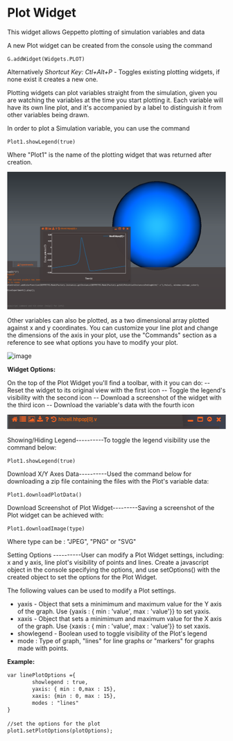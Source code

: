 Plot Widget
===========

This widget allows Geppetto plotting of simulation variables and data

A new Plot widget can be created from the console using the command

``` {.sourceCode .javascript}
G.addWidget(Widgets.PLOT)
```

Alternatively *Shortcut Key: Ctl+Alt+P* - Toggles existing plotting
widgets, if none exist it creates a new one.

Plotting widgets can plot variables straight from the simulation, given
you are watching the variables at the time you start plotting it. Each
variable will have its own line plot, and it's accompanied by a label to
distinguish it from other variables being drawn.

In order to plot a Simulation variable, you can use the command

``` {.sourceCode .javascript}
Plot1.showLegend(true)
```

Where "Plot1" is the name of the plotting widget that was returned after
creation.

![image](images/plot/Plot1.png)

Other variables can also be plotted, as a two dimensional array plotted
against x and y coordinates. You can customize your line plot and change
the dimensions of the axis in your plot, use the "Commands" section as a
reference to see what options you have to modify your plot.

![image](http://i.imgur.com/Sf9byfH.png)

**Widget Options:**

On the top of the Plot Widget you'll find a toolbar, with it you can do:
-- Reset the widget to its original view with the first icon
-- Toggle the legend's visibility with the second icon
-- Download a screenshot of the widget with the third icon
-- Download the variable's data with the fourth icon

![image](images/plot/Plot1-Toolbar.png)

Showing/Hiding Legend----------To toggle the legend visibility
use the command below:

``` {.sourceCode .javascript}
Plot1.showLegend(true)
```

Download X/Y Axes Data----------Used the command below for downloading
a zip file containing the files with the Plot's variable data:

``` {.sourceCode .javascript}
Plot1.downloadPlotData()
```

Download Screenshot of Plot Widget---------Saving a screenshot of the 
Plot widget can be achieved with:

``` {.sourceCode .javascript}
Plot1.downloadImage(type)
```
Where type can be : "JPEG", "PNG" or "SVG"

Setting Options ----------User can modify a Plot Widget settings,
including: x and y axis, line plot's visibility of points and lines.
Create a javascript object in the console specifying the options, and
use setOptions() with the created object to set the options for the Plot
Widget.

The following values can be used to modify a Plot settings.

-   yaxis - Object that sets a minimimum and maximum value for the Y
    axis of the graph. Use {yaxis : { min : 'value', max : 'value'}} to
    set yaxis.
-   xaxis - Object that sets a minimimum and maximum value for the X
    axis of the graph. Use {xaxis : { min : 'value', max : 'value'}} to
    set xaxis.
-   showlegend - Boolean used to toggle visibility of the Plot's legend
-	mode : Type of graph, "lines" for line graphs or "markers" for graphs
    made with points.

**Example:**

``` {.sourceCode .javascript}
var linePlotOptions ={
		showlegend : true,
        yaxis: { min : 0,max : 15},
        xaxis: {min : 0, max : 15},
        modes : "lines"
}

//set the options for the plot
plot1.setPlotOptions(plotOptions);
```
